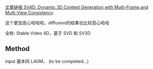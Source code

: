 
[文章链接 SV4D: Dynamic 3D Content Generation with Multi-Frame and Multi-View Consistency](https://arxiv.org/abs/2407.17470)

这个更加恶心哈哈哈，diffusion的结果也比较恶心哈哈

全称: Stable Video 4D，基于 SVD 和 SV3D

## Method

input 基本同 L4GM， (to be completed...)